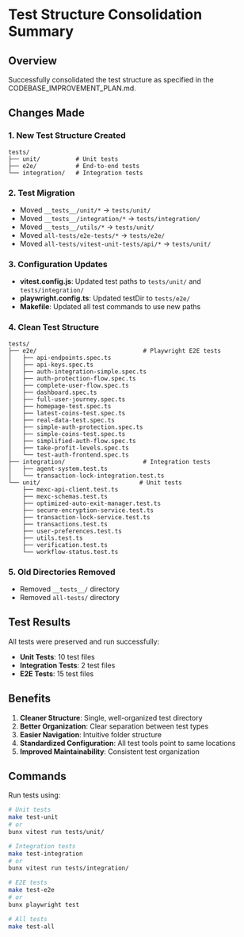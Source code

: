 # Test Structure Consolidation Summary

## Overview
Successfully consolidated the test structure as specified in the CODEBASE_IMPROVEMENT_PLAN.md.

## Changes Made

### 1. New Test Structure Created
```
tests/
├── unit/          # Unit tests
├── e2e/           # End-to-end tests
└── integration/   # Integration tests
```

### 2. Test Migration
- Moved `__tests__/unit/*` → `tests/unit/`
- Moved `__tests__/integration/*` → `tests/integration/`
- Moved `__tests__/utils/*` → `tests/unit/`
- Moved `all-tests/e2e-tests/*` → `tests/e2e/`
- Moved `all-tests/vitest-unit-tests/api/*` → `tests/unit/`

### 3. Configuration Updates
- **vitest.config.js**: Updated test paths to `tests/unit/` and `tests/integration/`
- **playwright.config.ts**: Updated testDir to `tests/e2e/`
- **Makefile**: Updated all test commands to use new paths

### 4. Clean Test Structure
```
tests/
├── e2e/                              # Playwright E2E tests
│   ├── api-endpoints.spec.ts
│   ├── api-keys.spec.ts
│   ├── auth-integration-simple.spec.ts
│   ├── auth-protection-flow.spec.ts
│   ├── complete-user-flow.spec.ts
│   ├── dashboard.spec.ts
│   ├── full-user-journey.spec.ts
│   ├── homepage-test.spec.ts
│   ├── latest-coins-test.spec.ts
│   ├── real-data-test.spec.ts
│   ├── simple-auth-protection.spec.ts
│   ├── simple-coins-test.spec.ts
│   ├── simplified-auth-flow.spec.ts
│   ├── take-profit-levels.spec.ts
│   └── test-auth-frontend.spec.ts
├── integration/                      # Integration tests
│   ├── agent-system.test.ts
│   └── transaction-lock-integration.test.ts
└── unit/                            # Unit tests
    ├── mexc-api-client.test.ts
    ├── mexc-schemas.test.ts
    ├── optimized-auto-exit-manager.test.ts
    ├── secure-encryption-service.test.ts
    ├── transaction-lock-service.test.ts
    ├── transactions.test.ts
    ├── user-preferences.test.ts
    ├── utils.test.ts
    ├── verification.test.ts
    └── workflow-status.test.ts
```

### 5. Old Directories Removed
- Removed `__tests__/` directory
- Removed `all-tests/` directory

## Test Results
All tests were preserved and run successfully:
- **Unit Tests**: 10 test files
- **Integration Tests**: 2 test files  
- **E2E Tests**: 15 test files

## Benefits
1. **Cleaner Structure**: Single, well-organized test directory
2. **Better Organization**: Clear separation between test types
3. **Easier Navigation**: Intuitive folder structure
4. **Standardized Configuration**: All test tools point to same locations
5. **Improved Maintainability**: Consistent test organization

## Commands
Run tests using:
```bash
# Unit tests
make test-unit
# or
bunx vitest run tests/unit/

# Integration tests  
make test-integration
# or
bunx vitest run tests/integration/

# E2E tests
make test-e2e
# or
bunx playwright test

# All tests
make test-all
```